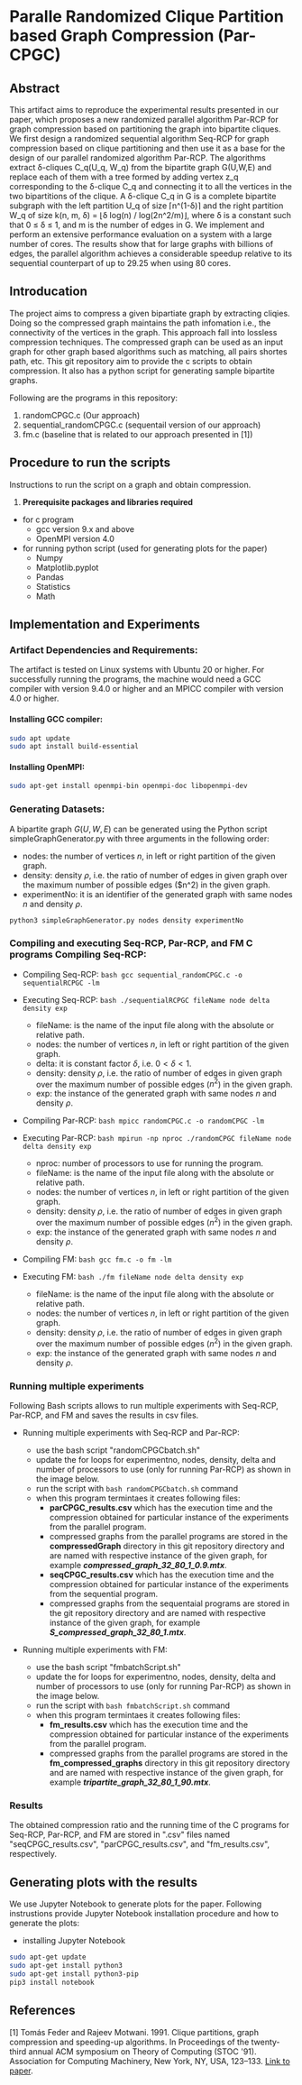 # Paralle Randomized Clique Partition based Graph Compression (Par-CPGC)

## Abstract

This artifact aims to reproduce the experimental results presented in our paper, which proposes a new randomized parallel algorithm Par-RCP for graph compression based on partitioning the graph into bipartite cliques. We first design a randomized sequential algorithm Seq-RCP for graph compression based on clique partitioning and then use it as a base for the design of our parallel randomized algorithm Par-RCP. The algorithms extract δ-cliques C_q(U_q, W_q) from the bipartite graph G(U,W,E) and replace each of them with a tree formed by adding vertex z_q corresponding to the δ-clique C_q and connecting it to all the vertices in the two bipartitions of the clique. A δ-clique C_q in G is a complete bipartite subgraph with the left partition U_q of size ⌈n^(1-δ)⌉ and the right partition W_q of size k(n, m, δ) = ⌊δ log(n) / log(2n^2/m)⌋, where δ is a constant such that 0 ≤ δ ≤ 1, and m is the number of edges in G. We implement and perform an extensive performance evaluation on a system with a large number of cores. The results show that for large graphs with billions of edges, the parallel algorithm achieves a considerable speedup relative to its sequential counterpart of up to 29.25 when using 80 cores.

## Introducation
The project aims to compress a given bipartiate graph by extracting cliqies. Doing so the compressed graph maintains the path infomation i.e., the connectivity of the vertices in the graph. This approach fall into lossless compression techniques. The compressed graph can be used as an input graph for other graph based algorithms such as matching, all pairs shortes path, etc. 
This git repository aim to provide the c scripts to obtain compression. It also has a python script for generating sample bipartite graphs.

Following are the programs in this repository:
1. randomCPGC.c (Our approach)
2. sequential_randomCPGC.c (sequentail version of our approach)
3. fm.c (baseline that is related to our approach presented in [1])


## Procedure to run the scripts
Instructions to run the script on a graph and obtain compression.

1. **Prerequisite packages and libraries required**
  - for c program
    - gcc version 9.x and above
    - OpenMPI version 4.0
  - for running python script (used for generating plots for the paper)
    - Numpy
    - Matplotlib.pyplot
    - Pandas
    - Statistics
    - Math
     





## Implementation and Experiments

### Artifact Dependencies and Requirements:

The artifact is tested on Linux systems with Ubuntu 20 or higher. For successfully running the programs, the machine would need a GCC compiler with version 9.4.0 or higher and an MPICC compiler with version 4.0 or higher.

#### Installing GCC compiler:

```bash
sudo apt update
sudo apt install build-essential
```

#### Installing OpenMPI:
```bash
sudo apt-get install openmpi-bin openmpi-doc libopenmpi-dev
```

### Generating Datasets:
A bipartite graph $G(U, W, E)$ can be generated using the Python script simpleGraphGenerator.py with three arguments in the following order:
- nodes: the number of vertices $n$, in left or right partition of the given graph.
- density: density $\rho$, i.e. the ratio of number of edges in given graph over the maximum number of possible edges ($n^2) in the given graph.
- experimentNo: it is an identifier of the generated graph with same nodes $n$ and density $\rho$.
```bash
python3 simpleGraphGenerator.py nodes density experimentNo
```

### Compiling and executing Seq-RCP, Par-RCP, and FM C programs Compiling Seq-RCP:
- Compiling Seq-RCP: ```bash gcc sequential_randomCPGC.c -o sequentialRCPGC -lm ```
- Executing Seq-RCP: ```bash ./sequentialRCPGC fileName node delta density exp ```
  - fileName: is the name of the input file along with the absolute or relative path.
  - nodes: the number of vertices $n$, in left or right partition of the given graph.
  - delta: it is constant factor $\delta$, i.e. $0 < \delta < 1$.
  - density: density $\rho$, i.e. the ratio of number of edges in given graph over the maximum number of possible edges ($n^2$) in the given graph.
  - exp: the instance of the generated graph with same nodes $n$ and density $\rho$.

- Compiling Par-RCP: ```bash mpicc randomCPGC.c -o randomCPGC -lm ```
- Executing Par-RCP: ```bash mpirun -np nproc ./randomCPGC fileName node delta density exp ```
  - nproc: number of processors to use for running the program.
  - fileName: is the name of the input file along with the absolute or relative path.
  - nodes: the number of vertices $n$, in left or right partition of the given graph.
  - density: density $\rho$, i.e. the ratio of number of edges in given graph over the maximum number of possible edges ($n^2$) in the given graph.
  - exp: the instance of the generated graph with same nodes $n$ and density $\rho$.

- Compiling FM: ```bash gcc fm.c -o fm -lm```
- Executing FM: ```bash ./fm fileName node delta density exp```
  - fileName: is the name of the input file along with the absolute or relative path.
  - nodes: the number of vertices $n$, in left or right partition of the given graph.
  - density: density $\rho$, i.e. the ratio of number of edges in given graph over the maximum number of possible edges ($n^2$) in the given graph.
  - exp: the instance of the generated graph with same nodes $n$ and density $\rho$.

### Running multiple experiments
Following Bash scripts allows to run multiple experiments with Seq-RCP, Par-RCP, and FM and saves the results in csv files.

- Running multiple experiments with Seq-RCP and Par-RCP:
  - use the bash script "randomCPGCbatch.sh"
  - update the for loops for experimentno, nodes, density, delta and number of processors to use (only for running Par-RCP) as shown in the image below.
  - run the script with ```bash randomCPGCbatch.sh``` command
  - when this program termintaes it creates following files:
    - **parCPGC_results.csv** which has the execution time and the compression obtained for particular instance of the experiments from the parallel program.
    - compressed graphs from the parallel programs are stored in the **compressedGraph** directory in this git repository directory and are named with respective instance of the given graph, for example ***compressed_graph_32_80_1_0.9.mtx***.
    - **seqCPGC_results.csv** which has the execution time and the compression obtained for particular instance of the experiments from the sequential program.
    - compressed graphs from the sequentaial programs are stored in the git repository directory and are named with respective instance of the given graph, for example ***S_compressed_graph_32_80_1.mtx***.
   
- Running multiple experiments with FM:
  - use the bash script "fmbatchScript.sh"
  - update the for loops for experimentno, nodes, density, delta and number of processors to use (only for running Par-RCP) as shown in the image below.
  - run the script with ```bash fmbatchScript.sh``` command
  - when this program termintaes it creates following files:
    - **fm_results.csv** which has the execution time and the compression obtained for particular instance of the experiments from the parallel program.
    - compressed graphs from the parallel programs are stored in the **fm_compressed_graphs** directory in this git repository directory and are named with respective instance of the given graph, for example ***tripartite_graph_32_80_1_90.mtx***.

### Results
The obtained compression ratio and the running time of the C programs for Seq-RCP, Par-RCP, and FM are stored in ".csv" files named "seqCPGC_results.csv", "parCPGC_results.csv", and "fm_results.csv", respectively.


## Generating plots with the results
We use Jupyter Notebook to generate plots for the paper. Following instrustions provide Jupyter Notebook installation procedure and how to generate the plots:
- installing Jupyter Notebook 
```bash
sudo apt-get update
sudo apt-get install python3
sudo apt-get install python3-pip
pip3 install notebook
```





## References

[1] Tomás Feder and Rajeev Motwani. 1991. Clique partitions, graph compression and speeding-up algorithms. In Proceedings of the twenty-third annual ACM symposium on Theory of Computing (STOC '91). Association for Computing Machinery, New York, NY, USA, 123–133. [Link to paper](https://doi.org/10.1145/103418.103424).

















